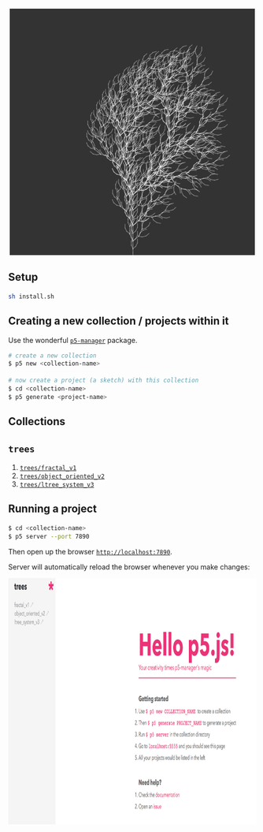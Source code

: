 <p align="center">
    <img src="img/ltree.png" style="height: 500px;">
</p>

## Setup

```bash
sh install.sh
```

## Creating a new collection / projects within it

Use the wonderful [`p5-manager`](https://www.npmjs.com/package/p5-manager) package.

```bash
# create a new collection
$ p5 new <collection-name>

# now create a project (a sketch) with this collection
$ cd <collection-name>
$ p5 generate <project-name>
```

## Collections

## `trees`

1. [`trees/fractal_v1`](https://editor.p5js.org/fractal/sketches/rJdsWG-JV)
1. [`trees/object_oriented_v2`](https://editor.p5js.org/fractal/sketches/ry9hOz-1V)
1. [`trees/ltree_system_v3`](https://editor.p5js.org/fractal/sketches/B1xFGWfkN)

## Running a project

```bash
$ cd <collection-name>
$ p5 server --port 7890
```

Then open up the browser [`http://localhost:7890`](http://localhost:7890).

Server will automatically reload the browser whenever you make changes:

<p align="center">
    <img src="img/collection_view.png" style="height: 500px;">
</p>

